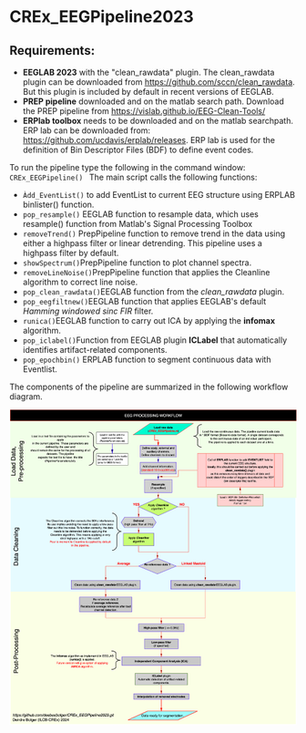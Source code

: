 # CREx_EEGPipeline2023

## Requirements:
* **EEGLAB 2023** with the "clean_rawdata" plugin. The clean_rawdata plugin can be downloaded from https://github.com/sccn/clean_rawdata. But this plugin is included by default in recent versions of EEGLAB. 
* **PREP pipeline** downloaded and on the matlab search path. Download the PREP pipeline from https://vislab.github.io/EEG-Clean-Tools/
* **ERPlab toolbox** needs to be downloaded and on the matlab searchpath. ERP lab can be downloaded from: https://github.com/ucdavis/erplab/releases. ERP lab is used for the definition of Bin Descriptor Files (BDF) to define event codes.

To run the pipeline type the following in the command window: ```CREx_EEGPipeline() ```
The main script calls the following functions:
- ```Àdd_EventList()``` to add EventList to current EEG structure using ERPLAB binlister() function.
- ```pop_resample()``` EEGLAB function to resample data, which uses resample() function from Matlab's Signal Processing Toolbox
- ```removeTrend()``` PrepPipeline function to remove trend in the data using either a highpass filter or linear detrending. This pipeline uses a highpass filter by default.
- ```showSpectrum()```PrepPipeline function to plot channel spectra.
- ```removeLineNoise()```PrepPipeline function that applies the Cleanline algorithm to correct line noise.
- ```pop_clean_rawdata()```EEGLAB function from the *clean_rawdata* plugin.
- ```pop_eegfiltnew()```EEGLAB function that applies EEGLAB's default *Hamming windowed sinc FIR* filter.
- ```runica()```EEGLAB function to carry out ICA by applying the **infomax** algorithm.
- ```pop_iclabel()```Function from EEGLAB plugin **ICLabel** that automatically identifies artifact-related components.
- ```pop_epochbin()``` ERPLAB function to segment continuous data with Eventlist. 

The components of the pipeline are summarized in the following workflow diagram.

![EEG processing pipeline workflow](Pipeline_figure.png "EEG Processing workflow diagram.")

